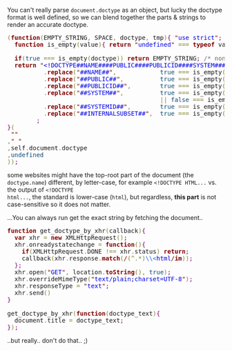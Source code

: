 You can't really parse <code>document.doctype</code> as an object,
but lucky the doctype format is well defined,
so we can blend together the parts & strings to render an accurate doctype.

<!--more-->

<pre>
<span style='color:#808030; '>(</span><span style='color:#800000; font-weight:bold; '>function</span><span style='color:#808030; '>(</span>EMPTY_STRING<span style='color:#808030; '>,</span> SPACE<span style='color:#808030; '>,</span> doctype<span style='color:#808030; '>,</span> tmp<span style='color:#808030; '>)</span><span style='color:#800080; '>{</span> <span style='color:#800000; '>"</span><span style='color:#0000e6; '>use strict</span><span style='color:#800000; '>"</span><span style='color:#800080; '>;</span>
  <span style='color:#800000; font-weight:bold; '>function</span> is_empty<span style='color:#808030; '>(</span>value<span style='color:#808030; '>)</span><span style='color:#800080; '>{</span> <span style='color:#800000; font-weight:bold; '>return</span> <span style='color:#800000; '>"</span><span style='color:#0000e6; '>undefined</span><span style='color:#800000; '>"</span> <span style='color:#808030; '>===</span> <span style='color:#800000; font-weight:bold; '>typeof</span> value <span style='color:#808030; '>||</span> <span style='color:#0f4d75; '>null</span> <span style='color:#808030; '>===</span> value <span style='color:#808030; '>||</span> EMPTY_STRING <span style='color:#808030; '>===</span> value<span style='color:#800080; '>;</span> <span style='color:#800080; '>}</span>

  <span style='color:#800000; font-weight:bold; '>if</span><span style='color:#808030; '>(</span><span style='color:#0f4d75; '>true</span> <span style='color:#808030; '>===</span> is_empty<span style='color:#808030; '>(</span>doctype<span style='color:#808030; '>)</span><span style='color:#808030; '>)</span> <span style='color:#800000; font-weight:bold; '>return</span> EMPTY_STRING<span style='color:#800080; '>;</span> <span style='color:#696969; '>/* non-existing DOCTYPE or an empty one */</span>
  <span style='color:#800000; font-weight:bold; '>return</span> <span style='color:#800000; '>"</span><span style='color:#0000e6; '>&lt;!DOCTYPE##NAME####PUBLIC####PUBLICID####SYSTEM####SYSTEMID####INTERNALSUBSET##></span><span style='color:#800000; '>"</span>
          <span style='color:#808030; '>.</span><span style='color:#800000; font-weight:bold; '>replace</span><span style='color:#808030; '>(</span><span style='color:#800000; '>"</span><span style='color:#0000e6; '>##NAME##</span><span style='color:#800000; '>"</span><span style='color:#808030; '>,</span>            <span style='color:#0f4d75; '>true</span> <span style='color:#808030; '>===</span> is_empty<span style='color:#808030; '>(</span>doctype<span style='color:#808030; '>.</span>name<span style='color:#808030; '>)</span>           <span style='color:#800080; '>?</span> EMPTY_STRING <span style='color:#800080; '>:</span> SPACE <span style='color:#808030; '>+</span> doctype<span style='color:#808030; '>.</span>name                  <span style='color:#808030; '>)</span>
          <span style='color:#808030; '>.</span><span style='color:#800000; font-weight:bold; '>replace</span><span style='color:#808030; '>(</span><span style='color:#800000; '>"</span><span style='color:#0000e6; '>##PUBLIC##</span><span style='color:#800000; '>"</span><span style='color:#808030; '>,</span>          <span style='color:#0f4d75; '>true</span> <span style='color:#808030; '>===</span> is_empty<span style='color:#808030; '>(</span>doctype<span style='color:#808030; '>.</span>publicId<span style='color:#808030; '>)</span>       <span style='color:#800080; '>?</span> EMPTY_STRING <span style='color:#800080; '>:</span> SPACE <span style='color:#808030; '>+</span> <span style='color:#800000; '>"</span><span style='color:#0000e6; '>PUBLIC</span><span style='color:#800000; '>"</span>                      <span style='color:#808030; '>)</span>
          <span style='color:#808030; '>.</span><span style='color:#800000; font-weight:bold; '>replace</span><span style='color:#808030; '>(</span><span style='color:#800000; '>"</span><span style='color:#0000e6; '>##PUBLICID##</span><span style='color:#800000; '>"</span><span style='color:#808030; '>,</span>        <span style='color:#0f4d75; '>true</span> <span style='color:#808030; '>===</span> is_empty<span style='color:#808030; '>(</span>doctype<span style='color:#808030; '>.</span>publicId<span style='color:#808030; '>)</span>       <span style='color:#800080; '>?</span> EMPTY_STRING <span style='color:#800080; '>:</span> SPACE <span style='color:#808030; '>+</span> <span style='color:#800000; '>'</span><span style='color:#0000e6; '>"</span><span style='color:#800000; '>'</span> <span style='color:#808030; '>+</span> doctype<span style='color:#808030; '>.</span>publicId <span style='color:#808030; '>+</span> <span style='color:#800000; '>'</span><span style='color:#0000e6; '>"</span><span style='color:#800000; '>'</span>  <span style='color:#808030; '>)</span>
          <span style='color:#808030; '>.</span><span style='color:#800000; font-weight:bold; '>replace</span><span style='color:#808030; '>(</span><span style='color:#800000; '>"</span><span style='color:#0000e6; '>##SYSTEM##</span><span style='color:#800000; '>"</span><span style='color:#808030; '>,</span>          <span style='color:#0f4d75; '>true</span> <span style='color:#808030; '>===</span> is_empty<span style='color:#808030; '>(</span>doctype<span style='color:#808030; '>.</span>systemId<span style='color:#808030; '>)</span>
                                          <span style='color:#808030; '>||</span> <span style='color:#0f4d75; '>false</span> <span style='color:#808030; '>===</span> is_empty<span style='color:#808030; '>(</span>doctype<span style='color:#808030; '>.</span>publicId<span style='color:#808030; '>)</span>   <span style='color:#800080; '>?</span> EMPTY_STRING <span style='color:#800080; '>:</span> SPACE <span style='color:#808030; '>+</span> <span style='color:#800000; '>"</span><span style='color:#0000e6; '>SYSTEM</span><span style='color:#800000; '>"</span>                      <span style='color:#808030; '>)</span>
          <span style='color:#808030; '>.</span><span style='color:#800000; font-weight:bold; '>replace</span><span style='color:#808030; '>(</span><span style='color:#800000; '>"</span><span style='color:#0000e6; '>##SYSTEMID##</span><span style='color:#800000; '>"</span><span style='color:#808030; '>,</span>        <span style='color:#0f4d75; '>true</span> <span style='color:#808030; '>===</span> is_empty<span style='color:#808030; '>(</span>doctype<span style='color:#808030; '>.</span>systemId<span style='color:#808030; '>)</span>       <span style='color:#800080; '>?</span> EMPTY_STRING <span style='color:#800080; '>:</span> SPACE <span style='color:#808030; '>+</span> <span style='color:#800000; '>'</span><span style='color:#0000e6; '>"</span><span style='color:#800000; '>'</span> <span style='color:#808030; '>+</span> doctype<span style='color:#808030; '>.</span>systemId <span style='color:#808030; '>+</span> <span style='color:#800000; '>'</span><span style='color:#0000e6; '>"</span><span style='color:#800000; '>'</span>  <span style='color:#808030; '>)</span>
          <span style='color:#808030; '>.</span><span style='color:#800000; font-weight:bold; '>replace</span><span style='color:#808030; '>(</span><span style='color:#800000; '>"</span><span style='color:#0000e6; '>##INTERNALSUBSET##</span><span style='color:#800000; '>"</span><span style='color:#808030; '>,</span>  <span style='color:#0f4d75; '>true</span> <span style='color:#808030; '>===</span> is_empty<span style='color:#808030; '>(</span>doctype<span style='color:#808030; '>.</span>internalSubset<span style='color:#808030; '>)</span> <span style='color:#800080; '>?</span> EMPTY_STRING <span style='color:#800080; '>:</span> SPACE <span style='color:#808030; '>+</span> <span style='color:#800000; '>'</span><span style='color:#0000e6; '>[</span><span style='color:#800000; '>'</span> <span style='color:#808030; '>+</span> doctype<span style='color:#808030; '>.</span>systemId <span style='color:#808030; '>+</span> <span style='color:#800000; '>'</span><span style='color:#0000e6; '>]</span><span style='color:#800000; '>'</span>  <span style='color:#808030; '>)</span>
        <span style='color:#800080; '>;</span>
<span style='color:#800080; '>}</span><span style='color:#808030; '>(</span>
 <span style='color:#800000; '>"</span><span style='color:#800000; '>"</span>
<span style='color:#808030; '>,</span><span style='color:#800000; '>"</span><span style='color:#0000e6; '> </span><span style='color:#800000; '>"</span>
<span style='color:#808030; '>,</span>self<span style='color:#808030; '>.</span>document<span style='color:#808030; '>.</span>doctype
<span style='color:#808030; '>,</span><span style='color:#0f4d75; '>undefined</span>
<span style='color:#808030; '>)</span><span style='color:#808030; '>)</span><span style='color:#800080; '>;</span>
</pre>

some websites might have the top-root part of the document (the <code>doctype.name</code>) different, by letter-case,
for example <code>&lt;&excl;DOCTYPE&#32;HTML&period;&period;&period;</code> vs. the output of <code>&lt;&excl;DOCTYPE&#32;html&period;&period;&period;</code>,
the standard is lower-case (<code>html</code>), but regardless, <strong>this part</strong> is not case-sensitive so it does not matter.

...You can always run get the exact string by fetching the document..

<pre>
<span style='color:#800000; font-weight:bold; '>function</span> get_doctype_by_xhr<span style='color:#808030; '>(</span>callback<span style='color:#808030; '>)</span><span style='color:#800080; '>{</span>
  <span style='color:#800000; font-weight:bold; '>var</span> xhr <span style='color:#808030; '>=</span> <span style='color:#800000; font-weight:bold; '>new</span> XMLHttpRequest<span style='color:#808030; '>(</span><span style='color:#808030; '>)</span><span style='color:#800080; '>;</span>
  xhr<span style='color:#808030; '>.</span>onreadystatechange <span style='color:#808030; '>=</span> <span style='color:#800000; font-weight:bold; '>function</span><span style='color:#808030; '>(</span><span style='color:#808030; '>)</span><span style='color:#800080; '>{</span>
    <span style='color:#800000; font-weight:bold; '>if</span><span style='color:#808030; '>(</span>XMLHttpRequest<span style='color:#808030; '>.</span>DONE <span style='color:#808030; '>!==</span> xhr<span style='color:#808030; '>.</span>status<span style='color:#808030; '>)</span> <span style='color:#800000; font-weight:bold; '>return</span><span style='color:#800080; '>;</span>
    callback<span style='color:#808030; '>(</span>xhr<span style='color:#808030; '>.</span>response<span style='color:#808030; '>.</span><span style='color:#800000; font-weight:bold; '>match</span><span style='color:#808030; '>(</span><span style='color:#800000; '>/</span><span style='color:#808030; '>(</span><span style='color:#808030; '>^</span><span style='color:#808030; '>.</span><span style='color:#808030; '>*</span><span style='color:#808030; '>)</span><span style='color:#0f69ff; '>\\&lt;</span><span style='color:#0000e6; '>html</span><span style='color:#800000; '>/</span><span style='color:#800000; font-weight:bold; '>im</span><span style='color:#808030; '>)</span><span style='color:#808030; '>)</span><span style='color:#800080; '>;</span>
  <span style='color:#800080; '>}</span><span style='color:#800080; '>;</span>
  xhr<span style='color:#808030; '>.</span>open<span style='color:#808030; '>(</span><span style='color:#800000; '>"</span><span style='color:#0000e6; '>GET</span><span style='color:#800000; '>"</span><span style='color:#808030; '>,</span> location<span style='color:#808030; '>.</span><span style='color:#800000; font-weight:bold; '>toString</span><span style='color:#808030; '>(</span><span style='color:#808030; '>)</span><span style='color:#808030; '>,</span> <span style='color:#0f4d75; '>true</span><span style='color:#808030; '>)</span><span style='color:#800080; '>;</span>
  xhr<span style='color:#808030; '>.</span>overrideMimeType<span style='color:#808030; '>(</span><span style='color:#800000; '>"</span><span style='color:#0000e6; '>text/plain;charset=UTF-8</span><span style='color:#800000; '>"</span><span style='color:#808030; '>)</span><span style='color:#800080; '>;</span>
  xhr<span style='color:#808030; '>.</span>responseType <span style='color:#808030; '>=</span> <span style='color:#800000; '>"</span><span style='color:#0000e6; '>text</span><span style='color:#800000; '>"</span><span style='color:#800080; '>;</span>
  xhr<span style='color:#808030; '>.</span>send<span style='color:#808030; '>(</span><span style='color:#808030; '>)</span>
<span style='color:#800080; '>}</span>

get_doctype_by_xhr<span style='color:#808030; '>(</span><span style='color:#800000; font-weight:bold; '>function</span><span style='color:#808030; '>(</span>doctype_text<span style='color:#808030; '>)</span><span style='color:#800080; '>{</span>
  document<span style='color:#808030; '>.</span>title <span style='color:#808030; '>=</span> doctype_text<span style='color:#800080; '>;</span>
<span style='color:#800080; '>}</span><span style='color:#808030; '>)</span><span style='color:#800080; '>;</span>
</pre>

..but really.. don't do that.. ;)
